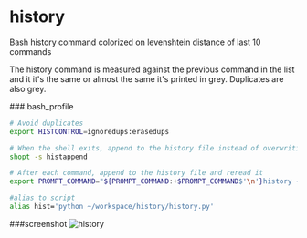 # history
Bash history command colorized on levenshtein distance of last 10 commands

The history command is measured against the previous command in the list and it it's the same or almost the same it's printed in grey. Duplicates are also grey.

###.bash_profile
```bash
# Avoid duplicates
export HISTCONTROL=ignoredups:erasedups

# When the shell exits, append to the history file instead of overwriting it
shopt -s histappend

# After each command, append to the history file and reread it
export PROMPT_COMMAND="${PROMPT_COMMAND:+$PROMPT_COMMAND$'\n'}history -a; history -c; history -r"

#alias to script
alias hist='python ~/workspace/history/history.py'
```
  

###screenshot
![history](https://raw.githubusercontent.com/erikdejonge/history/master/res/history.png)
